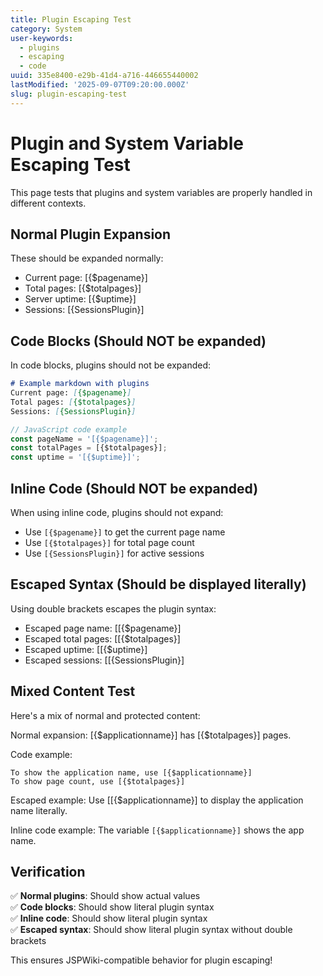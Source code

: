 ```yaml
---
title: Plugin Escaping Test
category: System
user-keywords:
  - plugins
  - escaping
  - code
uuid: 335e8400-e29b-41d4-a716-446655440002
lastModified: '2025-09-07T09:20:00.000Z'
slug: plugin-escaping-test
---
```


# Plugin and System Variable Escaping Test

This page tests that plugins and system variables are properly handled in different contexts.

## Normal Plugin Expansion

These should be expanded normally:
- Current page: [{$pagename}]
- Total pages: [{$totalpages}]
- Server uptime: [{$uptime}]
- Sessions: [{SessionsPlugin}]

## Code Blocks (Should NOT be expanded)

In code blocks, plugins should not be expanded:

```markdown
# Example markdown with plugins
Current page: [{$pagename}]
Total pages: [{$totalpages}]
Sessions: [{SessionsPlugin}]
```

```javascript
// JavaScript code example
const pageName = '[{$pagename}]';
const totalPages = [{$totalpages}];
const uptime = '[{$uptime}]';
```

## Inline Code (Should NOT be expanded)

When using inline code, plugins should not expand:
- Use `[{$pagename}]` to get the current page name
- Use `[{$totalpages}]` for total page count
- Use `[{SessionsPlugin}]` for active sessions

## Escaped Syntax (Should be displayed literally)

Using double brackets escapes the plugin syntax:
- Escaped page name: [[{$pagename}]
- Escaped total pages: [[{$totalpages}]
- Escaped uptime: [[{$uptime}]
- Escaped sessions: [[{SessionsPlugin}]

## Mixed Content Test

Here's a mix of normal and protected content:

Normal expansion: [{$applicationname}] has [{$totalpages}] pages.

Code example:
```
To show the application name, use [{$applicationname}]
To show page count, use [{$totalpages}]
```

Escaped example: Use [[{$applicationname}] to display the application name literally.

Inline code example: The variable `[{$applicationname}]` shows the app name.

## Verification

✅ **Normal plugins**: Should show actual values  
✅ **Code blocks**: Should show literal plugin syntax  
✅ **Inline code**: Should show literal plugin syntax  
✅ **Escaped syntax**: Should show literal plugin syntax without double brackets  

This ensures JSPWiki-compatible behavior for plugin escaping!
